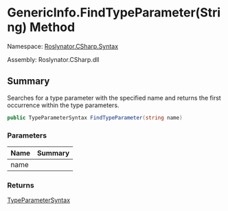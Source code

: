 # GenericInfo\.FindTypeParameter\(String\) Method

Namespace: [Roslynator.CSharp.Syntax](../../README.md)

Assembly: Roslynator\.CSharp\.dll

## Summary

Searches for a type parameter with the specified name and returns the first occurrence within the type parameters\.

```csharp
public TypeParameterSyntax FindTypeParameter(string name)
```

### Parameters

| Name | Summary |
| ---- | ------- |
| name | |

### Returns

[TypeParameterSyntax](https://docs.microsoft.com/en-us/dotnet/api/microsoft.codeanalysis.csharp.syntax.typeparametersyntax)

